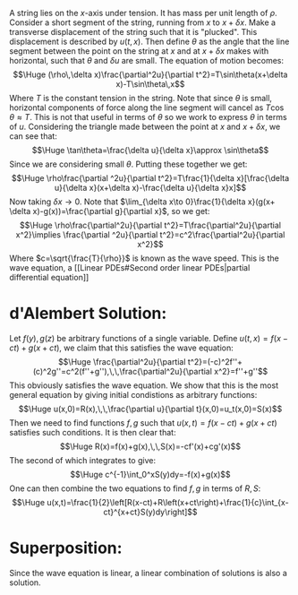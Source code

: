 
A string lies on the $x$-axis under tension. It has mass per unit length of $\rho$. Consider a short segment of the string, running from $x$ to $x+\delta x$. Make a transverse displacement of the string such that it is "plucked". This displacement is described by $u(t,x)$. Then define $\theta$ as the angle that the line segment between the point on the string at $x$ and at $x+\delta x$ makes with horizontal, such that $\theta$ and $\delta u$ are small. The equation of motion becomes:$$\Huge (\rho\,\delta x)\frac{\partial^2u}{\partial t^2}=T\sin\theta(x+\delta x)-T\sin\theta\,x$$Where $T$ is the constant tension in the string. Note that since $\theta$ is small, horizontal components of force along the line segment will cancel as $T\cos\theta\approx T$. This is not that useful in terms of $\theta$ so we work to express $\theta$ in terms of $u$. Considering the triangle made between the point at $x$ and $x+\delta x$, we can see that:$$\Huge \tan\theta=\frac{\delta u}{\delta x}\approx \sin\theta$$Since we are considering small $\theta$. Putting these together we get:$$\Huge \rho\frac{\partial ^2u}{\partial t^2}=T\frac{1}{\delta x}[\frac{\delta u}{\delta x}(x+\delta x)-\frac{\delta u}{\delta x}x]$$Now taking $\delta x\to 0$. Note that $\lim_{\delta x\to 0}\frac{1}{\delta x}(g(x+ \delta x)-g(x))=\frac{\partial g}{\partial x}$, so we get:$$\Huge \rho\frac{\partial^2u}{\partial t^2}=T\frac{\partial^2u}{\partial x^2}\implies \frac{\partial ^2u}{\partial t^2}=c^2\frac{\partial^2u}{\partial x^2}$$Where $c=\sqrt{\frac{T}{\rho}}$ is known as the wave speed. This is the wave equation, a [[Linear PDEs#Second order linear PDEs|partial differential equation]]

# d'Alembert Solution:

Let $f(y),g(z)$ be arbitrary functions of a single variable. Define $u(t,x)=f(x-ct)+g(x+ct)$, we claim that this satisfies the wave equation:$$\Huge \frac{\partial^2u}{\partial t^2}=(-c)^2f''+(c)^2g''=c^2(f''+g''),\,\,\frac{\partial^2u}{\partial x^2}=f''+g''$$This obviously satisfies the wave equation. We show that this is the most general equation by giving initial condistions as arbitrary functions:$$\Huge u(x,0)=R(x),\,\,\frac{\partial u}{\partial t}(x,0)=u_t(x,0)=S(x)$$Then we need to find functions $f,g$ such that $u(x,t)=f(x-ct)+g(x+ct)$ satisfies such conditions. It is then clear that:$$\Huge R(x)=f(x)+g(x),\,\,S(x)=-cf'(x)+cg'(x)$$The second of which integrates to give:$$\Huge c^{-1}\int_0^xS(y)dy=-f(x)+g(x)$$One can then combine the two equations to find $f,g$ in terms of $R,S$:$$\Huge u(x,t)=\frac{1}{2}\left[R(x-ct)+R\left(x+ct\right)+\frac{1}{c}\int_{x-ct}^{x+ct}S(y)dy\right]$$
# Superposition:

Since the wave equation is linear, a linear combination of solutions is also a solution.